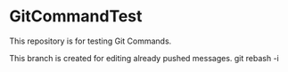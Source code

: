 # GitCommandTest
This repository is for testing Git Commands.

This branch is created for editing already pushed messages.
git rebash -i <hash of commit preceding wrong commit message>
